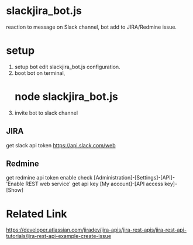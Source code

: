 # slackjira_bot.js

reaction to message on Slack channel, bot add to JIRA/Redmine issue.

# setup

1. setup bot
    edit slackjira_bot.js configuration.
2. boot bot
  on terminal,
    # node slackjira_bot.js
3. invite bot to slack channel

## JIRA

get slack api token
  https://api.slack.com/web

## Redmine

get redmine api token
  enable check [Administration]-[Settings]-[API]-'Enable REST web service'
  get api key [My account]-[API access key]-[Show]

# Related Link

https://developer.atlassian.com/jiradev/jira-apis/jira-rest-apis/jira-rest-api-tutorials/jira-rest-api-example-create-issue

